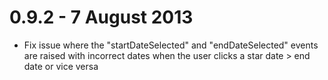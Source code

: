 0.9.2 - 7 August 2013
===============

- Fix issue where the "startDateSelected" and "endDateSelected"
  events are raised with incorrect dates when the user clicks a star date > end date or vice versa
